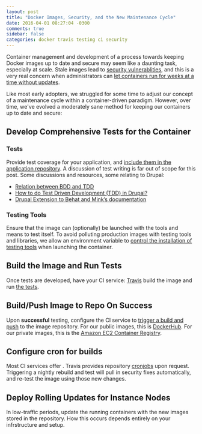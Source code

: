 ```yaml
---
layout: post
title: "Docker Images, Security, and the New Maintenance Cycle"
date: 2016-04-01 08:27:04 -0300
comments: true
sidebar: false
categories: docker travis testing ci security
---
```

Container management and development of a process towards keeping Docker images up to date and secure may seem like a daunting task, especially at scale. Stale images lead to [security vulnerablities](http://thenewstack.io/docker-launches-vulnerability-scanner-containers/), and this is a very real concern when administrators can [let containers run for weeks at a time without updates](https://www.datadoghq.com/docker-adoption/).

Like most early adopters, we struggled for some time to adjust our concept of a maintenance cycle within a container-driven paradigm. However, over time, we've evolved a moderately sane method for keeping our containers up to date and secure:

## Develop Comprehensive Tests for the Container
### Tests
Provide test coverage for your application, and [include them in the application repository](https://github.com/unb-libraries/loyalistresearchnet.org/tree/dev/tests). A discussion of test writing is far out of scope for this post. Some discussions and resources, some relating to Drupal:

* [Relation between BDD and TDD](http://programmers.stackexchange.com/questions/111837/relation-between-bdd-and-tdd)
* [How to do Test Driven Development (TDD) in Drupal?](http://drupal.stackexchange.com/questions/1454/how-to-do-test-driven-development-tdd-in-drupal)
* [Drupal Extension to Behat and Mink’s documentation](http://behat-drupal-extension.readthedocs.io/en/3.0/)

### Testing Tools
Ensure that the image can (optionally) be launched with the tools and means to test itself. To avoid polluting production images with testing tools and libraries, we allow an environment variable to [control the installation of testing tools](https://github.com/unb-libraries/docker-drupal/blob/alpine-nginx-php7-8.x/scripts/pre-init.d/94_install_testing_tools.sh) when launching the container.

## Build the Image and Run Tests
Once tests are developed, have your CI service: [Travis](https://travis-ci.org/) build the image and run [the tests](https://github.com/unb-libraries/docker-drupal/blob/alpine-nginx-php7-8.x/.travis.yml#L26-L38).

## Build/Push Image to Repo On Success
Upon **successful** testing, configure the CI service to [trigger a build and push](https://github.com/unb-libraries/docker-drupal/blob/alpine-nginx-php7-8.x/travis/triggerDockerHubBuild.sh) to the image repository. For our public images, this is [DockerHub](https://hub.docker.com/). For our private images, this is the [Amazon EC2 Container Registry](https://aws.amazon.com/ecr/).

## Configure cron for builds
Most CI services offer . Travis provides repository [cronjobs](https://docs.travis-ci.com/user/cron-jobs/) upon request. Triggering a nightly rebuild and test will pull in security fixes automatically, and re-test the image using those new changes.

## Deploy Rolling Updates for Instance Nodes
In low-traffic periods, update the running containers with the new images stored in the repository. How this occurs depends entirely on your infrstructure and setup.
